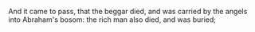 And it came to pass, that the beggar died, and was carried by the angels into Abraham's bosom: the rich man also died, and was buried;
